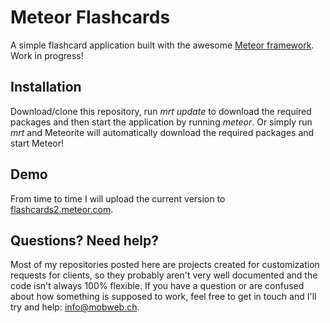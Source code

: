 # Meteor Flashcards

A simple flashcard application built with the awesome [Meteor framework](https://github.com/meteor/meteor). Work in progress!

## Installation

Download/clone this repository, run *mrt update* to download the required packages and then start the application by running *meteor*. Or simply run *mrt* and Meteorite will automatically download the required packages and start Meteor!

## Demo

From time to time I will upload the current version to [flashcards2.meteor.com](flashcards2.meteor.com).

## Questions? Need help?

Most of my repositories posted here are projects created for customization requests for clients, so they probably aren't very well documented and the code isn't always 100% flexible. If you have a question or are confused about how something is supposed to work, feel free to get in touch and I'll try and help: [info@mobweb.ch](mailto:info@mobweb.ch).